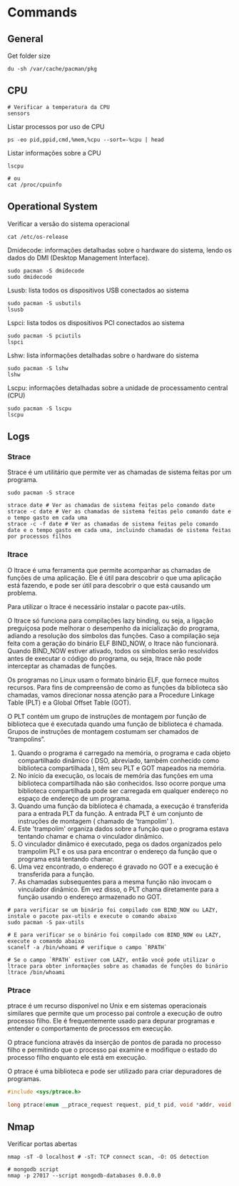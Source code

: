 # Commands

## General

Get folder size
```shell
du -sh /var/cache/pacman/pkg
```

## CPU

```shell
# Verificar a temperatura da CPU
sensors
```

Listar processos por uso de CPU
```shell
ps -eo pid,ppid,cmd,%mem,%cpu --sort=-%cpu | head
```

Listar informações sobre a CPU
```shell
lscpu

# ou
cat /proc/cpuinfo
```

## Operational System

Verificar a versão do sistema operacional
```shell
cat /etc/os-release
```

Dmidecode: informações detalhadas sobre o hardware do sistema, lendo os dados do DMI (Desktop Management Interface).
```shell
sudo pacman -S dmidecode
sudo dmidecode
```

Lsusb: lista todos os dispositivos USB conectados ao sistema
```shell
sudo pacman -S usbutils
lsusb
```

Lspci: lista todos os dispositivos PCI conectados ao sistema
```shell
sudo pacman -S pciutils
lspci
```

Lshw: lista informações detalhadas sobre o hardware do sistema
```shell
sudo pacman -S lshw
lshw
```

Lscpu: informações detalhadas sobre a unidade de processamento central (CPU)
```shell
sudo pacman -S lscpu
lscpu
```

## Logs

### Strace

Strace é um utilitário que permite ver as chamadas de sistema feitas por um programa.

```shell
sudo pacman -S strace

strace date # Ver as chamadas de sistema feitas pelo comando date
strace -c date # Ver as chamadas de sistema feitas pelo comando date e o tempo gasto em cada uma
strace -c -f date # Ver as chamadas de sistema feitas pelo comando date e o tempo gasto em cada uma, incluindo chamadas de sistema feitas por processos filhos
```

### ltrace

O ltrace é uma ferramenta que permite acompanhar as chamadas de funções de uma aplicação. Ele é útil para descobrir o que uma aplicação está fazendo, e pode ser útil para descobrir o que está causando um problema.

Para utilizar o ltrace é necessário instalar o pacote pax-utils.

O ltrace só funciona para compilações lazy binding, ou seja, a ligação preguiçosa pode melhorar o desempenho da inicialização do programa, adiando a resolução dos símbolos das funções. Caso a compilação seja feita com a geração do binário ELF BIND_NOW, o ltrace não funcionará. Quando BIND_NOW estiver ativado, todos os símbolos serão resolvidos antes de executar o código do programa, ou seja, ltrace não pode interceptar as chamadas de funções.

Os programas no Linux usam o formato binário ELF, que fornece muitos recursos. Para fins de compreensão de como as funções da biblioteca são chamadas, vamos direcionar nossa atenção para a Procedure Linkage Table (PLT) e a Global Offset Table (GOT).

O PLT contém um grupo de instruções de montagem por função de biblioteca que é executada quando uma função de biblioteca é chamada. Grupos de instruções de montagem costumam ser chamados de “trampolins”.

1. Quando o programa é carregado na memória, o programa e cada objeto compartilhado dinâmico ( DSO, abreviado, também conhecido como biblioteca compartilhada ), têm seu PLT e GOT mapeados na memória.
2. No início da execução, os locais de memória das funções em uma biblioteca compartilhada não são conhecidos. Isso ocorre porque uma biblioteca compartilhada pode ser carregada em qualquer endereço no espaço de endereço de um programa.
3. Quando uma função da biblioteca é chamada, a execução é transferida para a entrada PLT da função. A entrada PLT é um conjunto de instruções de montagem ( chamado de 'trampolim' ).
4. Este 'trampolim' organiza dados sobre a função que o programa estava tentando chamar e chama o vinculador dinâmico.
5. O vinculador dinâmico é executado, pega os dados organizados pelo trampolim PLT e os usa para encontrar o endereço da função que o programa está tentando chamar.
6. Uma vez encontrado, o endereço é gravado no GOT e a execução é transferida para a função.
7. As chamadas subsequentes para a mesma função não invocam o vinculador dinâmico. Em vez disso, o PLT chama diretamente para a função usando o endereço armazenado no GOT.

```shell
# para verificar se um binário foi compilado com BIND_NOW ou LAZY, instale o pacote pax-utils e execute o comando abaixo
sudo pacman -S pax-utils

# E para verificar se o binário foi compilado com BIND_NOW ou LAZY, execute o comando abaixo
scanelf -a /bin/whoami # verifique o campo `RPATH`

# Se o campo `RPATH` estiver com LAZY, então você pode utilizar o ltrace para obter informações sobre as chamadas de funções do binário
ltrace /bin/whoami
```

### Ptrace

ptrace é um recurso disponível no Unix e em sistemas operacionais similares que permite que um processo pai controle a execução de outro processo filho. Ele é frequentemente usado para depurar programas e entender o comportamento de processos em execução.

O ptrace funciona através da inserção de pontos de parada no processo filho e permitindo que o processo pai examine e modifique o estado do processo filho enquanto ele está em execução.

O ptrace é uma biblioteca e pode ser utilizado para criar depuradores de programas.

```c
#include <sys/ptrace.h>

long ptrace(enum __ptrace_request request, pid_t pid, void *addr, void *data);
```

## Nmap

Verificar portas abertas
```shell
nmap -sT -O localhost # -sT: TCP connect scan, -O: OS detection

# mongodb script
nmap -p 27017 --script mongodb-databases 0.0.0.0
```


